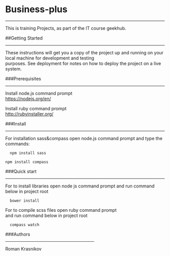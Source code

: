 # Business-plus
***
  
This is training Projects, as part of the IT course geekhub.

##Getting Started
***

These instructions will get you a copy of the project up and running on your local machine for development and   testing   
purposes. See deployment for notes on how to deploy the project on a live system.
 
###Prerequisites
***

Install node.js command prompt  
https://nodejs.org/en/

Install ruby command prompt  
http://rubyinstaller.org/

###Install
***    

For installation sass&compass open node.js command prompt and type the commands: 
 
``  
npm install sass 
``

``
npm install compass 
``

###Quick start
***

For to install libraries open node js command prompt  and run command below in project root

``  
bower install 
`` 

For to compile scss files open ruby command prompt  
and run command below in project root 
 
``  
compass watch  
``  

###Authors  
***  
  
Roman Krasnikov
